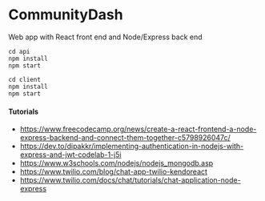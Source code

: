 # CommunityDash

Web app with React front end and Node/Express back end

```
cd api
npm install
npm start
```

```
cd client
npm install
npm start
```
#### Tutorials
* https://www.freecodecamp.org/news/create-a-react-frontend-a-node-express-backend-and-connect-them-together-c5798926047c/
* https://dev.to/dipakkr/implementing-authentication-in-nodejs-with-express-and-jwt-codelab-1-j5i
* https://www.w3schools.com/nodejs/nodejs_mongodb.asp
* https://www.twilio.com/blog/chat-app-twilio-kendoreact
* https://www.twilio.com/docs/chat/tutorials/chat-application-node-express
